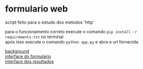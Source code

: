 # formulario web
script feito para o estudo dos metodos 'http'

para o funcionamento correto execute o comando `pip install -r requirements.txt` no terminal  
após isso execute o comando `python app.py` e abra a url fornecida

[background](app.py)  
[interface do formulario](templates/index.html)  
[interface dos resultados](templates/result.html)  

